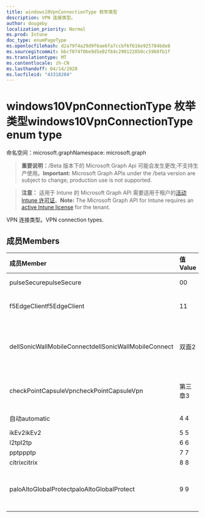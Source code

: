 ```yaml
---
title: windows10VpnConnectionType 枚举类型
description: VPN 连接类型。
author: dougeby
localization_priority: Normal
ms.prod: Intune
doc_type: enumPageType
ms.openlocfilehash: d2a79f4a29d9f6ae6fa7ccbf6f616e925784bde8
ms.sourcegitcommit: bbcf074f0be9d5e02f84c290122850cc5968fb1f
ms.translationtype: MT
ms.contentlocale: zh-CN
ms.lasthandoff: 04/14/2020
ms.locfileid: "43318204"
---
```

# <a name="windows10vpnconnectiontype-enum-type"></a><span data-ttu-id="40acc-103">windows10VpnConnectionType 枚举类型</span><span class="sxs-lookup"><span data-stu-id="40acc-103">windows10VpnConnectionType enum type</span></span>

<span data-ttu-id="40acc-104">命名空间：microsoft.graph</span><span class="sxs-lookup"><span data-stu-id="40acc-104">Namespace: microsoft.graph</span></span>

> <span data-ttu-id="40acc-105">**重要说明：**/Beta 版本下的 Microsoft Graph Api 可能会发生更改;不支持生产使用。</span><span class="sxs-lookup"><span data-stu-id="40acc-105">**Important:** Microsoft Graph APIs under the /beta version are subject to change; production use is not supported.</span></span>

> <span data-ttu-id="40acc-106">**注意：** 适用于 Intune 的 Microsoft Graph API 需要适用于租户的[活动 Intune 许可证](https://go.microsoft.com/fwlink/?linkid=839381)。</span><span class="sxs-lookup"><span data-stu-id="40acc-106">**Note:** The Microsoft Graph API for Intune requires an [active Intune license](https://go.microsoft.com/fwlink/?linkid=839381) for the tenant.</span></span>

<span data-ttu-id="40acc-107">VPN 连接类型。</span><span class="sxs-lookup"><span data-stu-id="40acc-107">VPN connection types.</span></span>

## <a name="members"></a><span data-ttu-id="40acc-108">成员</span><span class="sxs-lookup"><span data-stu-id="40acc-108">Members</span></span>
|<span data-ttu-id="40acc-109">成员</span><span class="sxs-lookup"><span data-stu-id="40acc-109">Member</span></span>|<span data-ttu-id="40acc-110">值</span><span class="sxs-lookup"><span data-stu-id="40acc-110">Value</span></span>|<span data-ttu-id="40acc-111">说明</span><span class="sxs-lookup"><span data-stu-id="40acc-111">Description</span></span>|
|:---|:---|:---|
|<span data-ttu-id="40acc-112">pulseSecure</span><span class="sxs-lookup"><span data-stu-id="40acc-112">pulseSecure</span></span>|<span data-ttu-id="40acc-113">0</span><span class="sxs-lookup"><span data-stu-id="40acc-113">0</span></span>|<span data-ttu-id="40acc-114">脉冲安全。</span><span class="sxs-lookup"><span data-stu-id="40acc-114">Pulse Secure.</span></span>|
|<span data-ttu-id="40acc-115">f5EdgeClient</span><span class="sxs-lookup"><span data-stu-id="40acc-115">f5EdgeClient</span></span>|<span data-ttu-id="40acc-116">1</span><span class="sxs-lookup"><span data-stu-id="40acc-116">1</span></span>|<span data-ttu-id="40acc-117">F5 边缘客户端。</span><span class="sxs-lookup"><span data-stu-id="40acc-117">F5 Edge Client.</span></span>|
|<span data-ttu-id="40acc-118">dellSonicWallMobileConnect</span><span class="sxs-lookup"><span data-stu-id="40acc-118">dellSonicWallMobileConnect</span></span>|<span data-ttu-id="40acc-119">双面</span><span class="sxs-lookup"><span data-stu-id="40acc-119">2</span></span>|<span data-ttu-id="40acc-120">戴尔 SonicWALL 移动连接。</span><span class="sxs-lookup"><span data-stu-id="40acc-120">Dell SonicWALL Mobile Connection.</span></span>|
|<span data-ttu-id="40acc-121">checkPointCapsuleVpn</span><span class="sxs-lookup"><span data-stu-id="40acc-121">checkPointCapsuleVpn</span></span>|<span data-ttu-id="40acc-122">第三章</span><span class="sxs-lookup"><span data-stu-id="40acc-122">3</span></span>|<span data-ttu-id="40acc-123">检查点胶囊 VPN。</span><span class="sxs-lookup"><span data-stu-id="40acc-123">Check Point Capsule VPN.</span></span>|
|<span data-ttu-id="40acc-124">自动</span><span class="sxs-lookup"><span data-stu-id="40acc-124">automatic</span></span>|<span data-ttu-id="40acc-125">4 </span><span class="sxs-lookup"><span data-stu-id="40acc-125">4</span></span>|<span data-ttu-id="40acc-126">自动。</span><span class="sxs-lookup"><span data-stu-id="40acc-126">Automatic.</span></span>|
|<span data-ttu-id="40acc-127">ikEv2</span><span class="sxs-lookup"><span data-stu-id="40acc-127">ikEv2</span></span>|<span data-ttu-id="40acc-128">5 </span><span class="sxs-lookup"><span data-stu-id="40acc-128">5</span></span>|<span data-ttu-id="40acc-129">IKEv2.</span><span class="sxs-lookup"><span data-stu-id="40acc-129">IKEv2.</span></span>|
|<span data-ttu-id="40acc-130">l2tp</span><span class="sxs-lookup"><span data-stu-id="40acc-130">l2tp</span></span>|<span data-ttu-id="40acc-131">6 </span><span class="sxs-lookup"><span data-stu-id="40acc-131">6</span></span>|<span data-ttu-id="40acc-132">L2TP.</span><span class="sxs-lookup"><span data-stu-id="40acc-132">L2TP.</span></span>|
|<span data-ttu-id="40acc-133">pptp</span><span class="sxs-lookup"><span data-stu-id="40acc-133">pptp</span></span>|<span data-ttu-id="40acc-134">7 </span><span class="sxs-lookup"><span data-stu-id="40acc-134">7</span></span>|<span data-ttu-id="40acc-135">PPTP.</span><span class="sxs-lookup"><span data-stu-id="40acc-135">PPTP.</span></span>|
|<span data-ttu-id="40acc-136">citrix</span><span class="sxs-lookup"><span data-stu-id="40acc-136">citrix</span></span>|<span data-ttu-id="40acc-137">8 </span><span class="sxs-lookup"><span data-stu-id="40acc-137">8</span></span>|<span data-ttu-id="40acc-138">Citrix.</span><span class="sxs-lookup"><span data-stu-id="40acc-138">Citrix.</span></span>|
|<span data-ttu-id="40acc-139">paloAltoGlobalProtect</span><span class="sxs-lookup"><span data-stu-id="40acc-139">paloAltoGlobalProtect</span></span>|<span data-ttu-id="40acc-140">9 </span><span class="sxs-lookup"><span data-stu-id="40acc-140">9</span></span>|<span data-ttu-id="40acc-141">Palo Alto 网络 GlobalProtect。</span><span class="sxs-lookup"><span data-stu-id="40acc-141">Palo Alto Networks GlobalProtect.</span></span>|



